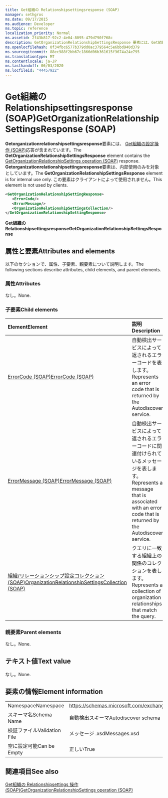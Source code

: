 ```yaml
---
title: Get組織の Relationshipsettingsresponse (SOAP)
manager: sethgros
ms.date: 09/17/2015
ms.audience: Developer
ms.topic: reference
localization_priority: Normal
ms.assetid: 2f43b817-92c2-4e04-8095-479d790f768c
description: GetOrganizationRelationshipSettingsResponse 要素には、Get組織の設定操作 (SOAP) 応答が含まれています。 GetOrganizationRelationshipSettingsResponse 要素は、内部使用のみを対象としています。 この要素はクライアントによって使用されません。
ms.openlocfilehash: 0f34fbc6577b379dd0ac379564c5e6bbd940d379
ms.sourcegitcommit: 88ec988f2bb67c1866d06b361615f3674a24e795
ms.translationtype: MT
ms.contentlocale: ja-JP
ms.lasthandoff: 06/03/2020
ms.locfileid: "44457922"
---
```

# <a name="getorganizationrelationshipsettingsresponse-soap"></a><span data-ttu-id="3937e-105">Get組織の Relationshipsettingsresponse (SOAP)</span><span class="sxs-lookup"><span data-stu-id="3937e-105">GetOrganizationRelationshipSettingsResponse (SOAP)</span></span>

<span data-ttu-id="3937e-106">**Getorganizationrelationshipsettingsresponse**要素には、 [Get組織の設定操作 (SOAP)](getorganizationrelationshipsettings-operation-soap.md)応答が含まれています。</span><span class="sxs-lookup"><span data-stu-id="3937e-106">The **GetOrganizationRelationshipSettingsResponse** element contains the [GetOrganizationRelationshipSettings operation (SOAP)](getorganizationrelationshipsettings-operation-soap.md) response.</span></span> <span data-ttu-id="3937e-107">**Getorganizationrelationshipsettingsresponse**要素は、内部使用のみを対象としています。</span><span class="sxs-lookup"><span data-stu-id="3937e-107">The **GetOrganizationRelationshipSettingsResponse** element is for internal use only.</span></span> <span data-ttu-id="3937e-108">この要素はクライアントによって使用されません。</span><span class="sxs-lookup"><span data-stu-id="3937e-108">This element is not used by clients.</span></span> 
  
```XML
<GetOrganizationRelationshipSettingResponse>
   <ErrorCode/>
   <ErrorMessage/>
   <OrganizationRelationshipSettingsCollection/>
</GetOrganizationRelationshipSettingResponse>
```

 <span data-ttu-id="3937e-109">**Get組織の Relationshipsettingsresponse**</span><span class="sxs-lookup"><span data-stu-id="3937e-109">**GetOrganizationRelationshipSettingsResponse**</span></span>
## <a name="attributes-and-elements"></a><span data-ttu-id="3937e-110">属性と要素</span><span class="sxs-lookup"><span data-stu-id="3937e-110">Attributes and elements</span></span>

<span data-ttu-id="3937e-111">以下のセクションで、属性、子要素、親要素について説明します。</span><span class="sxs-lookup"><span data-stu-id="3937e-111">The following sections describe attributes, child elements, and parent elements.</span></span>
  
### <a name="attributes"></a><span data-ttu-id="3937e-112">属性</span><span class="sxs-lookup"><span data-stu-id="3937e-112">Attributes</span></span>

<span data-ttu-id="3937e-113">なし。</span><span class="sxs-lookup"><span data-stu-id="3937e-113">None.</span></span>
  
### <a name="child-elements"></a><span data-ttu-id="3937e-114">子要素</span><span class="sxs-lookup"><span data-stu-id="3937e-114">Child elements</span></span>

|<span data-ttu-id="3937e-115">**Element**</span><span class="sxs-lookup"><span data-stu-id="3937e-115">**Element**</span></span>|<span data-ttu-id="3937e-116">**説明**</span><span class="sxs-lookup"><span data-stu-id="3937e-116">**Description**</span></span>|
|:-----|:-----|
|[<span data-ttu-id="3937e-117">ErrorCode (SOAP)</span><span class="sxs-lookup"><span data-stu-id="3937e-117">ErrorCode (SOAP)</span></span>](errorcode-soap.md) <br/> |<span data-ttu-id="3937e-118">自動検出サービスによって返されるエラーコードを表します。</span><span class="sxs-lookup"><span data-stu-id="3937e-118">Represents an error code that is returned by the Autodiscover service.</span></span>  <br/> |
|[<span data-ttu-id="3937e-119">ErrorMessage (SOAP)</span><span class="sxs-lookup"><span data-stu-id="3937e-119">ErrorMessage (SOAP)</span></span>](errormessage-soap.md) <br/> |<span data-ttu-id="3937e-120">自動検出サービスによって返されるエラーコードに関連付けられているメッセージを表します。</span><span class="sxs-lookup"><span data-stu-id="3937e-120">Represents a message that is associated with an error code that is returned by the Autodiscover service.</span></span>  <br/> |
|[<span data-ttu-id="3937e-121">組織/リレーションシップ設定コレクション (SOAP)</span><span class="sxs-lookup"><span data-stu-id="3937e-121">OrganizationRelationshipSettingsCollection (SOAP)</span></span>](organizationrelationshipsettingscollection-soap.md) <br/> |<span data-ttu-id="3937e-122">クエリに一致する組織上の関係のコレクションを表します。</span><span class="sxs-lookup"><span data-stu-id="3937e-122">Represents a collection of organization relationships that match the query.</span></span>  <br/> |
   
### <a name="parent-elements"></a><span data-ttu-id="3937e-123">親要素</span><span class="sxs-lookup"><span data-stu-id="3937e-123">Parent elements</span></span>

<span data-ttu-id="3937e-124">なし。</span><span class="sxs-lookup"><span data-stu-id="3937e-124">None.</span></span>
  
## <a name="text-value"></a><span data-ttu-id="3937e-125">テキスト値</span><span class="sxs-lookup"><span data-stu-id="3937e-125">Text value</span></span>

<span data-ttu-id="3937e-126">なし。</span><span class="sxs-lookup"><span data-stu-id="3937e-126">None.</span></span>
  
## <a name="element-information"></a><span data-ttu-id="3937e-127">要素の情報</span><span class="sxs-lookup"><span data-stu-id="3937e-127">Element information</span></span>

|||
|:-----|:-----|
|<span data-ttu-id="3937e-128">Namespace</span><span class="sxs-lookup"><span data-stu-id="3937e-128">Namespace</span></span>  <br/> |https://schemas.microsoft.com/exchange/2010/Autodiscover  <br/> |
|<span data-ttu-id="3937e-129">スキーマ名</span><span class="sxs-lookup"><span data-stu-id="3937e-129">Schema Name</span></span>  <br/> |<span data-ttu-id="3937e-130">自動検出スキーマ</span><span class="sxs-lookup"><span data-stu-id="3937e-130">Autodiscover schema</span></span>  <br/> |
|<span data-ttu-id="3937e-131">検証ファイル</span><span class="sxs-lookup"><span data-stu-id="3937e-131">Validation File</span></span>  <br/> |<span data-ttu-id="3937e-132">メッセージ .xsd</span><span class="sxs-lookup"><span data-stu-id="3937e-132">Messages.xsd</span></span>  <br/> |
|<span data-ttu-id="3937e-133">空に設定可能</span><span class="sxs-lookup"><span data-stu-id="3937e-133">Can be Empty</span></span>  <br/> |<span data-ttu-id="3937e-134">正しい</span><span class="sxs-lookup"><span data-stu-id="3937e-134">True</span></span>  <br/> |
   
## <a name="see-also"></a><span data-ttu-id="3937e-135">関連項目</span><span class="sxs-lookup"><span data-stu-id="3937e-135">See also</span></span>



[<span data-ttu-id="3937e-136">Get組織の Relationshipsettings 操作 (SOAP)</span><span class="sxs-lookup"><span data-stu-id="3937e-136">GetOrganizationRelationshipSettings operation (SOAP)</span></span>](getorganizationrelationshipsettings-operation-soap.md)

